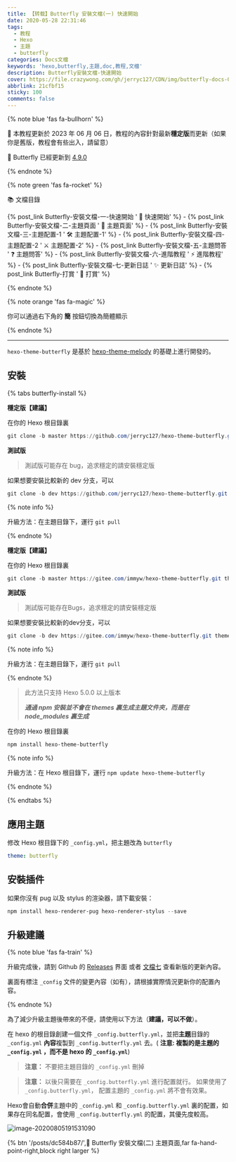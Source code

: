 ```yaml
---
title: 【转载】Butterfly 安裝文檔(一) 快速開始
date: 2020-05-28 22:31:46
tags:
  - 教程
  - Hexo
  - 主題
  - butterfly
categories: Docs文檔
keywords: 'hexo,butterfly,主題,doc,教程,文檔'
description: Butterfly安裝文檔-快速開始
cover: https://file.crazywong.com/gh/jerryc127/CDN/img/butterfly-docs-01-cover.png
abbrlink: 21cfbf15
sticky: 100
comments: false
---
```


{% note blue 'fas fa-bullhorn' %}

 📖  本教程更新於 2023 年 06 月 06 日，教程的內容針對最新**穩定版**而更新（如果你是舊版，教程會有些出入，請留意）

 🦋  Butterfly 已經更新到 [4.9.0](https://github.com/jerryc127/hexo-theme-butterfly/releases/tag/4.9.0)

{% endnote %}

{% note green 'fas fa-rocket' %}

 📚  文檔目錄

{% post_link Butterfly-安裝文檔-一-快速開始 ' 🚀 快速開始' %} - {% post_link Butterfly-安裝文檔-二-主題頁面 ' 📑 主題頁面' %} - {% post_link Butterfly-安裝文檔-三-主題配置-1 ' 🛠 主題配置-1' %} - {% post_link Butterfly-安裝文檔-四-主題配置-2 ' ⚔️ 主題配置-2' %} - {% post_link Butterfly-安裝文檔-五-主題問答 ' ❓ 主題問答' %} - {% post_link Butterfly-安裝文檔-六-進階教程 ' ⚡️ 進階教程' %} - {% post_link Butterfly-安裝文檔-七-更新日誌 ' ✨ 更新日誌' %} - {% post_link Butterfly-打賞 ' 🤞 打賞' %}

{% endnote %}

{% note orange 'fas fa-magic' %}

你可以通過右下角的 **簡** 按鈕切換為簡體顯示 

{% endnote %}

***

`hexo-theme-butterfly` 是基於 [hexo-theme-melody](https://github.com/Molunerfinn/hexo-theme-melody) 的基礎上進行開發的。

## 安裝

{% tabs butterfly-install %}

<!-- tab Git安裝 (Github) @fab fa-github-square -->

**穩定版【建議】**

在你的 Hexo 根目錄裏

```powershell
git clone -b master https://github.com/jerryc127/hexo-theme-butterfly.git themes/butterfly
```

**測試版**

> 測試版可能存在 bug，追求穩定的請安裝穩定版

如果想要安裝比較新的 dev 分支，可以

```powershell
git clone -b dev https://github.com/jerryc127/hexo-theme-butterfly.git themes/butterfly
```

{% note info %}

升級方法：在主題目錄下，運行 `git pull`

{% endnote %}

<!-- endtab -->



<!-- tab Git安裝 (Gitee) @fab fa-git-square -->

**穩定版【建議】**

在你的 Hexo 根目錄裏

```powershell
git clone -b master https://gitee.com/immyw/hexo-theme-butterfly.git themes/butterfly
```

**測試版**

> 測試版可能存在Bugs，追求穩定的請安裝穩定版

如果想要安裝比較新的dev分支，可以

```powershell
git clone -b dev https://gitee.com/immyw/hexo-theme-butterfly.git themes/butterfly
```

{% note info %}

升級方法：在主題目錄下，運行 `git pull`

{% endnote %}

<!-- endtab -->



<!-- tab npm安裝@fab fa-npm -->

> 此方法只支持 Hexo 5.0.0 以上版本
>
> ***通過 npm 安裝並不會在 themes 裏生成主題文件夾，而是在 node_modules 裏生成***

在你的 Hexo 根目錄裏

```powershell
npm install hexo-theme-butterfly
```

{% note info %}

升級方法：在 Hexo 根目錄下，運行 `npm update hexo-theme-butterfly`

{% endnote %}

<!-- endtab -->

{% endtabs %}

## 應用主題

修改 Hexo 根目錄下的 `_config.yml`，把主題改為 `butterfly`

```yaml
theme: butterfly
```

## 安裝插件

如果你沒有 pug 以及 stylus 的渲染器，請下載安裝：

```powershell
npm install hexo-renderer-pug hexo-renderer-stylus --save
```

## 升級建議

{% note blue 'fas fa-train' %}

升級完成後，請到 Github 的 [Releases](https://github.com/jerryc127/hexo-theme-butterfly/releases) 界面 或者 [文檔七](https://butterfly.js.org/posts/198a4240/) 查看新版的更新內容。

裏面有標注  `_config` 文件的變更內容（如有），請根據實際情況更新你的配置內容。

{% endnote %}

為了減少升級主題後帶來的不便，請使用以下方法（**建議，可以不做**）。

在 hexo 的根目錄創建一個文件 `_config.butterfly.yml`，並把**主題**目錄的 `_config.yml` **內容**複製到 `_config.butterfly.yml` 去。( **注意: 複製的是主題的 `_config.yml` ，而不是 hexo 的 `_config.yml`**)

> **注意：** 不要把主題目錄的 `_config.yml` 刪掉

> **注意：** 以後只需要在 `_config.butterfly.yml` 進行配置就行。
> 如果使用了 `_config.butterfly.yml`， 配置主題的 `_config.yml` 將不會有效果。

Hexo會自動**合併**主題中的 `_config.yml` 和 `_config.butterfly.yml` 裏的配置，如果存在同名配置，會使用 `_config.butterfly.yml` 的配置，其優先度較高。

![image-20200805191531090](https://file.crazywong.com/gh/jerryc127/CDN/img/butterfly-docs-install-suggestion-1.png)

{% btn '/posts/dc584b87/',📑 Butterfly 安裝文檔(二) 主題頁面,far fa-hand-point-right,block right larger %}
